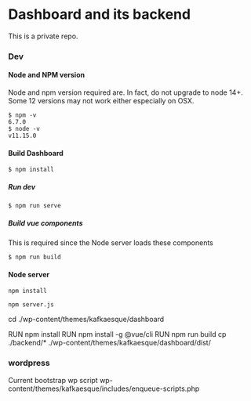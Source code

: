 # Dashboard and its backend
This is a private repo.

### Dev
#### Node and NPM version
Node and npm version required are. In fact, do not upgrade to node 14+. Some 12 versions may not work either especially on OSX.
```
$ npm -v
6.7.0
$ node -v
v11.15.0
```

#### Build Dashboard
```
$ npm install
```

##### Run dev 
```
$ npm run serve
```

##### Build vue components
This is required since the Node server loads these components
```
$ npm run build
```
#### Node server
```
npm install

npm server.js
```

cd ./wp-content/themes/kafkaesque/dashboard

RUN npm install 
RUN npm install -g @vue/cli 
RUN npm run build
cp ./backend/* ./wp-content/themes/kafkaesque/dashboard/dist/ 

### wordpress

Current bootstrap wp script
wp-content/themes/kafkaesque/includes/enqueue-scripts.php
